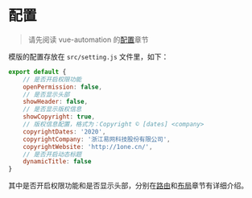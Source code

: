 # 配置

> 请先阅读 vue-automation 的[配置](https://eoner.gitee.io/vue-automation/#/configure)章节

模版的配置存放在 `src/setting.js` 文件里，如下：

```js
export default {
    // 是否开启权限功能
    openPermission: false,
    // 是否显示头部
    showHeader: false,
    // 是否显示版权信息
    showCopyright: true,
    // 版权信息配置，格式为：Copyright © [dates] <company>
    copyrightDates: '2020',
    copyrightCompany: '浙江易网科技股份有限公司',
    copyrightWebsite: 'http://1one.cn/',
    // 是否开启动态标题
    dynamicTitle: false
}
```

其中是否开启权限功能和是否显示头部，分别在[路由](router)和[布局](layout)章节有详细介绍。